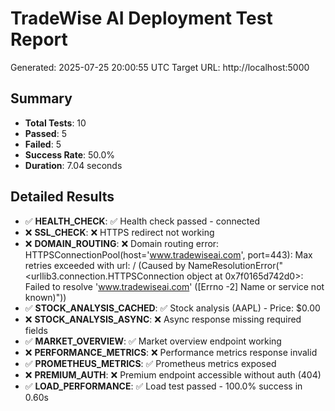 # TradeWise AI Deployment Test Report
Generated: 2025-07-25 20:00:55 UTC
Target URL: http://localhost:5000

## Summary
- **Total Tests**: 10
- **Passed**: 5
- **Failed**: 5
- **Success Rate**: 50.0%
- **Duration**: 7.04 seconds

## Detailed Results
- ✅ **HEALTH_CHECK**: ✅ Health check passed - connected
- ❌ **SSL_CHECK**: ❌ HTTPS redirect not working
- ❌ **DOMAIN_ROUTING**: ❌ Domain routing error: HTTPSConnectionPool(host='www.tradewiseai.com', port=443): Max retries exceeded with url: / (Caused by NameResolutionError("<urllib3.connection.HTTPSConnection object at 0x7f0165d742d0>: Failed to resolve 'www.tradewiseai.com' ([Errno -2] Name or service not known)"))
- ✅ **STOCK_ANALYSIS_CACHED**: ✅ Stock analysis (AAPL) - Price: $0.00
- ❌ **STOCK_ANALYSIS_ASYNC**: ❌ Async response missing required fields
- ✅ **MARKET_OVERVIEW**: ✅ Market overview endpoint working
- ❌ **PERFORMANCE_METRICS**: ❌ Performance metrics response invalid
- ✅ **PROMETHEUS_METRICS**: ✅ Prometheus metrics exposed
- ❌ **PREMIUM_AUTH**: ❌ Premium endpoint accessible without auth (404)
- ✅ **LOAD_PERFORMANCE**: ✅ Load test passed - 100.0% success in 0.60s
